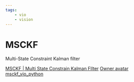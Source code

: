 ```yaml
---
tags:
    - vio
    - vision
---
```


# MSCKF
Multi-State Constraint Kalman filter 

[MSCKF | Multi State Constrain Kalman FIlter](https://www.youtube.com/watch?v=D6HpFZi2ook)
[Owner avatar msckf_vio_python](https://github.com/rohiitb/msckf_vio_python)